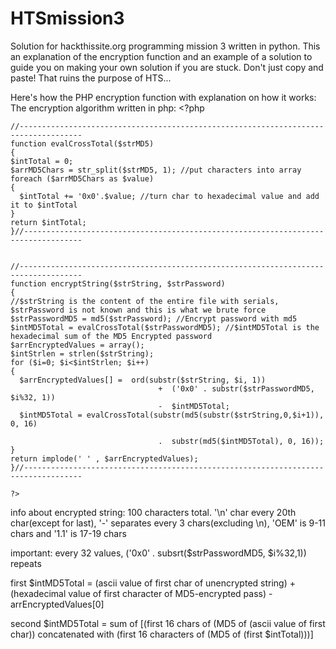 HTSmission3
===========

Solution for hackthissite.org programming mission 3 written in python. This an explanation of the encryption function 
and an example of a solution to guide you on making your own solution if you are stuck.
Don't just copy and paste! That ruins the purpose of HTS...

Here's how the PHP encryption function with explanation on how it works:
The encryption algorithm written in php:
    <?php

    //------------------------------------------------------------------------------------
    function evalCrossTotal($strMD5) 
    {
    $intTotal = 0;
    $arrMD5Chars = str_split($strMD5, 1); //put characters into array
    foreach ($arrMD5Chars as $value) 
    {
      $intTotal += '0x0'.$value; //turn char to hexadecimal value and add it to $intTotal
    }
    return $intTotal;
    }//-----------------------------------------------------------------------------------


    //------------------------------------------------------------------------------------
    function encryptString($strString, $strPassword)
    {
    //$strString is the content of the entire file with serials, $strPassword is not known and this is what we brute force
    $strPasswordMD5 = md5($strPassword); //Encrypt password with md5
    $intMD5Total = evalCrossTotal($strPasswordMD5); //$intMD5Total is the hexadecimal sum of the MD5 Encrypted password
    $arrEncryptedValues = array();
    $intStrlen = strlen($strString);
    for ($i=0; $i<$intStrlen; $i++)
    {
      $arrEncryptedValues[] =  ord(substr($strString, $i, 1))                   
                                     +  ('0x0' . substr($strPasswordMD5, $i%32, 1))   
                                     -  $intMD5Total;                                 
      $intMD5Total = evalCrossTotal(substr(md5(substr($strString,0,$i+1)), 0, 16) 
                                                                               
                                     .  substr(md5($intMD5Total), 0, 16));            
    }
    return implode(' ' , $arrEncryptedValues);  
    }//-----------------------------------------------------------------------------------

    ?> 
info about encrypted string: 100 characters total. '\n' char every 20th char(except for last), 
'-' separates every 3 chars(excluding \n), 'OEM' is 9-11 chars and '1.1' is 17-19 chars

important: every 32 values, ('0x0' . subsrt($strPasswordMD5, $i%32,1)) repeats

first $intMD5Total = (ascii value of first char of unencrypted string) + 
(hexadecimal value of first character of MD5-encrypted pass) - arrEncryptedValues[0]

second $intMD5Total = sum of [(first 16 chars of (MD5 of (ascii value of first char))  concatenated with 
(first 16 characters of (MD5 of (first $intTotal)))]
